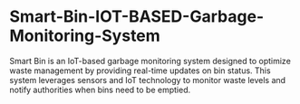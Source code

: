 # Smart-Bin-IOT-BASED-Garbage-Monitoring-System
Smart Bin is an IoT-based garbage monitoring system designed to optimize waste management by providing real-time updates on bin status. This system leverages sensors and IoT technology to monitor waste levels and notify authorities when bins need to be emptied.
